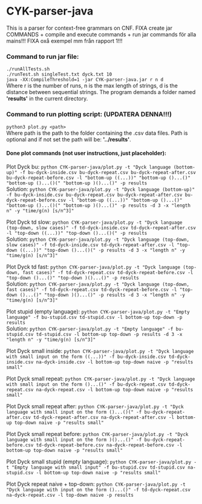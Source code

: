 # CYK-parser-java
This is a parser for context-free grammars on CNF.
 FIXA create jar COMMANDS + compile and execute commands + run jar commands för alla mains!!!
 FIXA oxå exempel mm från rapport 1!!!
### Command to run jar file:
`./runAllTests.sh` <br>
`./runTest.sh singleTest.txt dyck.txt 10` <br>
`java -XX:CompileThreshold=1 -jar CYK-parser-java.jar r n d` <br>
Where r is the number of runs, n is the max length of strings, d is the distance between sequential strings.
The program demands a folder named **'results'** in the current directory.

### Command to run plotting script: (UPDATERA DENNA!!!)
`python3 plot.py <path>` <br>
Where path is the path to the folder containing the .csv data files.
Path is optional and if not set the path will be: **'../results'**.

#### Done plot commands (not user instructions, just placeholder):
Plot Dyck bu:
`python CYK-parser-java/plot.py -t "Dyck language (bottom-up)" -f bu-dyck-inside.csv bu-dyck-repeat.csv bu-dyck-repeat-after.csv bu-dyck-repeat-before.csv -l "bottom-up ((...))" "bottom-up ()...()" "bottom-up ()...()(" "bottom-up )()...()" -p results` <br>
Solution:
`python CYK-parser-java/plot.py -t "Dyck language (bottom-up)" -f bu-dyck-inside.csv bu-dyck-repeat.csv bu-dyck-repeat-after.csv bu-dyck-repeat-before.csv -l "bottom-up ((...))" "bottom-up ()...()" "bottom-up ()...()(" "bottom-up )()...()" -p results -d 3 -x "length n" -y "time/g(n) [s/n^3]"` <br>

Plot Dyck td slow:
`python CYK-parser-java/plot.py -t "Dyck language (top-down, slow cases)" -f td-dyck-inside.csv td-dyck-repeat-after.csv -l "top-down ((...))" "top-down ()...()(" -p results` <br>
Solution:
`python CYK-parser-java/plot.py -t "Dyck language (top-down, slow cases)" -f td-dyck-inside.csv td-dyck-repeat-after.csv -l "top-down ((...))" "top-down ()...()(" -p results -d 3 -x "length n" -y "time/g(n) [s/n^3]"` <br>

Plot Dyck td fast:
`python CYK-parser-java/plot.py -t "Dyck language (top-down, fast cases)" -f td-dyck-repeat.csv td-dyck-repeat-before.csv -l "top-down ()...()" "top-down )()...()" -p results` <br>
Solution:
`python CYK-parser-java/plot.py -t "Dyck language (top-down, fast cases)" -f td-dyck-repeat.csv td-dyck-repeat-before.csv -l "top-down ()...()" "top-down )()...()" -p results -d 3 -x "length n" -y "time/g(n) [s/n^3]"` <br>

Plot stupid (empty language):
`python CYK-parser-java/plot.py -t "Empty language" -f bu-stupid.csv td-stupid.csv -l bottom-up top-down -p results` <br>
Solution:
`python CYK-parser-java/plot.py -t "Empty language" -f bu-stupid.csv td-stupid.csv -l bottom-up top-down -p results -d 3 -x "length n" -y "time/g(n) [s/n^3]"` <br>

Plot Dyck small inside:
`python CYK-parser-java/plot.py -t "Dyck language with small input on the form ((...))" -f bu-dyck-inside.csv td-dyck-inside.csv na-dyck-inside.csv -l bottom-up top-down naive -p "results small"` <br>

Plot Dyck small repeat:
`python CYK-parser-java/plot.py -t "Dyck language with small input on the form ()...()" -f bu-dyck-repeat.csv td-dyck-repeat.csv na-dyck-repeat.csv -l bottom-up top-down naive -p "results small"` <br>

Plot Dyck small repeat after:
`python CYK-parser-java/plot.py -t "Dyck language with small input on the form ()...()(" -f bu-dyck-repeat-after.csv td-dyck-repeat-after.csv na-dyck-repeat-after.csv -l bottom-up top-down naive -p "results small"` <br>

Plot Dyck small repeat before:
`python CYK-parser-java/plot.py -t "Dyck language with small input on the form )()...()" -f bu-dyck-repeat-before.csv td-dyck-repeat-before.csv na-dyck-repeat-before.csv -l bottom-up top-down naive -p "results small"` <br>

Plot Dyck small stupid (empty language):
`python CYK-parser-java/plot.py -t "Empty language with small input" -f bu-stupid.csv td-stupid.csv na-stupid.csv -l bottom-up top-down naive -p "results small"` <br>

Plot Dyck repeat naive + top-down:
`python CYK-parser-java/plot.py -t "Dyck language with input on the form ()...()" -f td-dyck-repeat.csv na-dyck-repeat.csv -l top-down naive -p results` <br>
